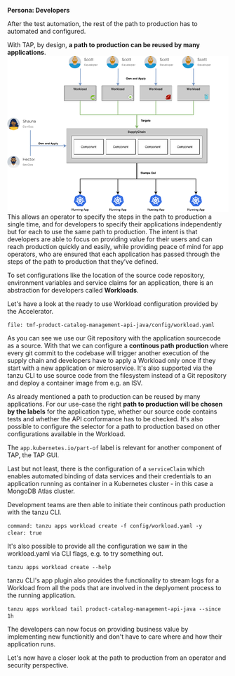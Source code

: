**Persona: Developers**

After the test automation, the rest of the path to production has to automated and configured. 

With TAP, by design, **a path to production can be reused by many applications**. 
![Cartographer High Level Diagram](../images/cartographer.png)
This allows an operator to specify the steps in the path to production a single time, and for developers to specify their applications independently but for each to use the same path to production. The intent is that developers are able to focus on providing value for their users and can reach production quickly and easily, while providing peace of mind for app operators, who are ensured that each application has passed through the steps of the path to production that they’ve defined.

To set configurations like the location of the source code repository, environment variables and service claims for an application, there is an abstraction for developers called **Workloads**. 

Let's have a look at the ready to use Workload configuration provided by the Accelerator.
```editor:open-file
file: tmf-product-catalog-management-api-java/config/workload.yaml
```
As you can see we use our Git repository with the application sourcecode as a source. With that we can configure a **continous path production** where every git commit to the codebase will trigger another execution of the supply chain and developers have to apply a Workload only once if they start with a new application or microservice. It's also supported via the tanzu CLI to use source code from the filesystem instead of a Git repository and deploy a container image from e.g. an ISV. 

As already mentioned a path to production can be reused by many applications. For our use-case the right **path to production will be chosen by the labels** for the application type, whether our source code contains tests and whether the API conformance has to be checked. It's also possible to configure the selector for a path to production based on other configurations available in the Workload.

The `app.kubernetes.io/part-of` label is relevant for another component of TAP, the TAP GUI.

Last but not least, there is the configuration of a `serviceClaim` which enables automated binding of data services and their credentials to an application running as container in a Kubernetes cluster - in this case a MongoDB Atlas cluster.

Development teams are then able to initiate their continous path production with the tanzu CLI.
```terminal:execute
command: tanzu apps workload create -f config/workload.yaml -y
clear: true
```

It's also possible to provide all the configuration we saw in the workload.yaml via CLI flags, e.g. to try something out.
```execute
tanzu apps workload create --help
```

tanzu CLI's app plugin also provides the functionality to stream logs for a Workload from all the pods that are involved in the deplyoment process to the running application.
```execute-2
tanzu apps workload tail product-catalog-management-api-java --since 1h
```

The developers can now focus on providing business value by implementing new functionitly and don't have to care where and how their application runs. 

Let's now have a closer look at the path to production from an operator and security perspective.